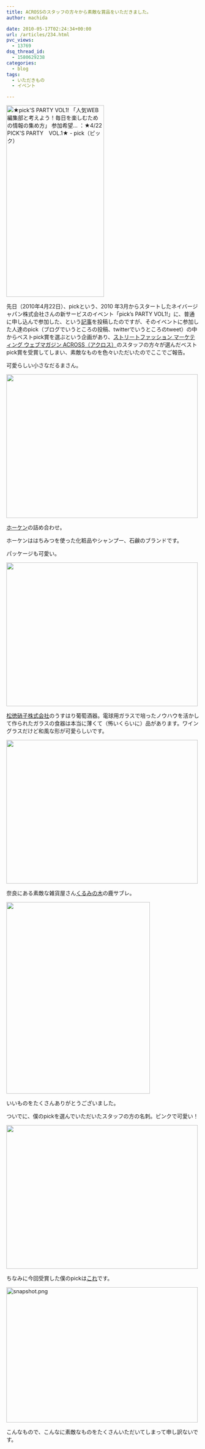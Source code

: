 ```yaml
---
title: ACROSSのスタッフの方々から素敵な賞品をいただきました。
author: machida

date: 2010-05-17T02:24:34+00:00
url: /articles/234.html
pvc_views:
  - 13769
dsq_thread_id:
  - 1580629238
categories:
  - blog
tags:
  - いただきもの
  - イベント

---
```

<p class="center">
  <a href="http://pick.naver.jp/PARTY/2127078433759965806" title="★pick'S PARTY VOL1! 「人気WEB編集部と考えよう！毎日を楽しむための情報の集め方」 参加希望... ：★4/22　PICK'S PARTY　VOL.1★ - pick（ピック） by 町田 哲平（teppei machida）, on Flickr"><img src="http://farm5.static.flickr.com/4045/4613388641_55f7c1bef3.jpg" width="255" height="500" alt="★pick'S PARTY VOL1! 「人気WEB編集部と考えよう！毎日を楽しむための情報の集め方」 参加希望... ：★4/22　PICK'S PARTY　VOL.1★ - pick（ピック）" /></a>
</p>

先日（2010年4月22日）、pickという、2010 年3月からスタートしたネイバージャパン株式会社さんの新サービスのイベント「pick’s PARTY VOL1!」に、普通に申し込んで参加した、という[記事][1]を投稿したのですが、そのイベントに参加した人達のpick（ブログでいうところの投稿、twitterでいうところのtweet）の中からベストpick賞を選ぶという企画があり、[ストリートファッション マーケティング ウェブマガジン ACROSS（アクロス）][2]のスタッフの方々が選んだベストpick賞を受賞してしまい、素敵なものを色々いただいたのでここでご報告。

可愛らしい小さなだるまさん。

<p class="center">
  <a href="http://www.flickr.com/photos/fjord_llc/4547486591/" title="  by 町田 哲平（teppei machida）, on Flickr"><img src="http://farm5.static.flickr.com/4025/4547486591_0d0ccc28ed.jpg" width="500" height="375" alt=" " /></a>
</p>

[ホーケン][3]の詰め合わせ。
  
ホーケンははちみつを使った化粧品やシャンプー、石鹸のブランドです。
  
パッケージも可愛い。

<p class="center">
  <a href="http://www.flickr.com/photos/fjord_llc/4548123068/" title="  by 町田 哲平（teppei machida）, on Flickr"><img src="http://farm5.static.flickr.com/4054/4548123068_9921753e3b.jpg" width="500" height="375" alt=" " /></a>
</p>

[松徳硝子株式会社][4]のうすはり葡萄酒器。電球用ガラスで培ったノウハウを活かして作られたガラスの食器は本当に薄くて（怖いくらいに）品があります。ワイングラスだけど和風な形が可愛らしいです。

<p class="center">
  <a href="http://www.flickr.com/photos/fjord_llc/4547506095/" title="  by 町田 哲平（teppei machida）, on Flickr"><img src="http://farm5.static.flickr.com/4011/4547506095_c698e21c70.jpg" width="500" height="375" alt=" " /></a>
</p>

奈良にある素敵な雑貨屋さん[くるみの木][5]の鹿サブレ。

<p class="center">
  <a href="http://www.flickr.com/photos/fjord_llc/4548159025/" title="  by 町田 哲平（teppei machida）, on Flickr"><img src="http://farm5.static.flickr.com/4046/4548159025_1d0d254efa.jpg" width="375" height="500" alt=" " /></a>
</p>

いいものをたくさんありがとうございました。

ついでに、僕のpickを選んでいただいたスタッフの方の名刺。ピンクで可愛い！

<p class="center">
  <a href="http://www.flickr.com/photos/fjord_llc/4548186929/" title="  by 町田 哲平（teppei machida）, on Flickr"><img src="http://farm5.static.flickr.com/4002/4548186929_7ec30a1579.jpg" width="500" height="375" alt=" " /></a>
</p>

ちなみに今回受賞した僕のpickは[これ][6]です。

<p class="center">
  <a href="http://www.flickr.com/photos/fjord_llc/4614109536/" title="snapshot.png by 町田 哲平（teppei machida）, on Flickr"><img src="http://farm4.static.flickr.com/3356/4614109536_299c0f1e38.jpg" width="500" height="353" alt="snapshot.png" /></a>
</p>

こんなもので、こんなに素敵なものをたくさんいただいてしまって申し訳ないです。

 [1]: /love/171.html
 [2]: http://www.web-across.com/
 [3]: http://www.ho-ken.co.jp/
 [4]: http://www.stglass.co.jp/index.html
 [5]: http://www.kuruminoki.co.jp/top.html
 [6]: http://pick.naver.jp/machidanohimitsu/2127193323005444006